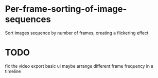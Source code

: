 # Per-frame-sorting-of-image-sequences
Sort images sequence by number of frames, creating a flickering effect

# TODO
fix the video export
basic ui
maybe arrange different frame frequency in a timeline
